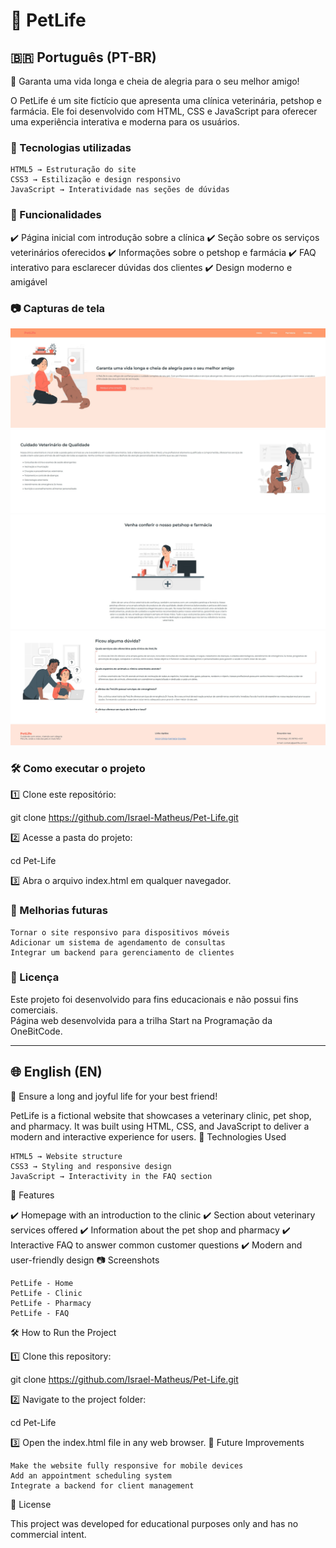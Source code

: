 # 🐾 PetLife

## 🇧🇷 Português (PT-BR)
🌟 Garanta uma vida longa e cheia de alegria para o seu melhor amigo!

O PetLife é um site fictício que apresenta uma clínica veterinária, petshop e farmácia. Ele foi desenvolvido com HTML, CSS e JavaScript para oferecer uma experiência interativa e moderna para os usuários.

### 🚀 Tecnologias utilizadas

    HTML5 → Estruturação do site
    CSS3 → Estilização e design responsivo
    JavaScript → Interatividade nas seções de dúvidas

### 🎯 Funcionalidades

✔️ Página inicial com introdução sobre a clínica
✔️ Seção sobre os serviços veterinários oferecidos
✔️ Informações sobre o petshop e farmácia
✔️ FAQ interativo para esclarecer dúvidas dos clientes
✔️ Design moderno e amigável

### 📷 Capturas de tela

![PetLife - Início](imgs/inicio.jpg)
![PetLife - Clínica](imgs/clinica.jpg)
![PetLife - Farmácia](imgs/farmacia.jpg)
![PetLife - Dúvidas](imgs/duvidas.jpg)


### 🛠 Como executar o projeto

1️⃣ Clone este repositório:

git clone https://github.com/Israel-Matheus/Pet-Life.git

2️⃣ Acesse a pasta do projeto:

cd Pet-Life

3️⃣ Abra o arquivo index.html em qualquer navegador.

### 📌 Melhorias futuras

    Tornar o site responsivo para dispositivos móveis
    Adicionar um sistema de agendamento de consultas
    Integrar um backend para gerenciamento de clientes

### 📜 Licença

Este projeto foi desenvolvido para fins educacionais e não possui fins comerciais.  
Página web desenvolvida para a trilha Start na Programação da OneBitCode.

---
   
## 🌐 English (EN)
🌟 Ensure a long and joyful life for your best friend!

PetLife is a fictional website that showcases a veterinary clinic, pet shop, and pharmacy. It was built using HTML, CSS, and JavaScript to deliver a modern and interactive experience for users.
🚀 Technologies Used

    HTML5 → Website structure
    CSS3 → Styling and responsive design
    JavaScript → Interactivity in the FAQ section

🎯 Features

✔️ Homepage with an introduction to the clinic
✔️ Section about veterinary services offered
✔️ Information about the pet shop and pharmacy
✔️ Interactive FAQ to answer common customer questions
✔️ Modern and user-friendly design
📷 Screenshots

    PetLife - Home
    PetLife - Clinic
    PetLife - Pharmacy
    PetLife - FAQ

🛠 How to Run the Project

1️⃣ Clone this repository:

git clone https://github.com/Israel-Matheus/Pet-Life.git

2️⃣ Navigate to the project folder:

cd Pet-Life

3️⃣ Open the index.html file in any web browser.
📌 Future Improvements

    Make the website fully responsive for mobile devices
    Add an appointment scheduling system
    Integrate a backend for client management

📜 License

This project was developed for educational purposes only and has no commercial intent.
